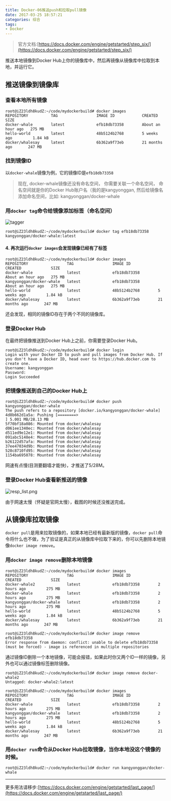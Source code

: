 ```yaml
---
title: Docker-06推送push和拉取pull镜像
date: 2017-03-25 18:57:21
categories: 综合
tags:
- Docker
---
```


> 官方文档:[https://docs.docker.com/engine/getstarted/step_six/](https://docs.docker.com/engine/getstarted/step_six/)

推送本地镜像到Docker Hub上你的镜像库中，然后再镜像从镜像库中拉取到本地，并运行它。

## 推送镜像到镜像库
### 查看本地所有镜像
```
root@iZ23ldh8kudZ:~/code/mydockerbuild# docker images 
REPOSITORY          TAG                 IMAGE ID            CREATED             SIZE
docker-whale        latest              efb18db73358        About an hour ago   275 MB
hello-world         latest              48b5124b2768        5 weeks ago         1.84 kB
docker/whalesay     latest              6b362a9f73eb        21 months ago       247 MB
```

<!-- more -->

### 找到镜像ID
以`docker-whale`镜像为例，它的镜像ID是`efb18db73358`

> 现在, docker-whale镜像还没有命名空间， 你需要关联一个命名空间， 命名空间就是你的Docker Hub账户名（我的是kangyonggan, 然后给镜像名添加命名空间，比如: kangyonggan/docker-whale

### 用`docker tag`命令给镜像添加标签（命名空间）
![tagger](/upload/article/20170223153853566.png)

```
root@iZ23ldh8kudZ:~/code/mydockerbuild# docker tag efb18db73358 kangyonggan/docker-whale:latest
```

#### 4. 再次运行`docker images`会发现镜像已经有了标签
```
root@iZ23ldh8kudZ:~/code/mydockerbuild# docker images 
REPOSITORY                 TAG                 IMAGE ID            CREATED             SIZE
docker-whale               latest              efb18db73358        About an hour ago   275 MB
kangyonggan/docker-whale   latest              efb18db73358        About an hour ago   275 MB
hello-world                latest              48b5124b2768        5 weeks ago         1.84 kB
docker/whalesay            latest              6b362a9f73eb        21 months ago       247 MB
```

还会发现，相同的镜像ID存在于两个不同的镜像库。

### 登录Docker Hub
在最终把镜像推送到Docker Hub上之前，你需要登录Docker Hub。

```
root@iZ23ldh8kudZ:~/code/mydockerbuild# docker login 
Login with your Docker ID to push and pull images from Docker Hub. If you don't have a Docker ID, head over to https://hub.docker.com to create one.
Username: kangyonggan
Password: 
Login Succeeded
```

### 把镜像推送到自己的Docker Hub上
```
root@iZ23ldh8kudZ:~/code/mydockerbuild# docker push kangyonggan/docker-whale
The push refers to a repository [docker.io/kangyonggan/docker-whale]
4d8b662d1a5a: Pushing [========>                                          ] 5.001 MB/28.13 MB
5f70bf18a086: Mounted from docker/whalesay 
d061ee1340ec: Mounted from docker/whalesay 
d511ed9e12e1: Mounted from docker/whalesay 
091abc5148e4: Mounted from docker/whalesay 
b26122d57afa: Mounted from docker/whalesay 
37ee47034d9b: Mounted from docker/whalesay 
528c8710fd95: Mounted from docker/whalesay 
1154ba695078: Mounted from docker/whalesay 
```

网速有点慢(目测要翻墙才能快)，才推送了5/28M。

### 登录Docker Hub查看新推送的镜像
![resp_list.png](/upload/article/20170223154255805.png)

由于网速太慢（怀疑是官网太慢），截图的时候还没推送完成。

## 从镜像库拉取镜像
`docker pull`是用来拉取镜像的，如果本地已经有最新版的镜像，`docker pull`命令将什么也不做，为了验证是真正的从镜像库中拉取下来的，你可以先删除本地镜像`docker image remove`。

### 用`docker image remove`删除本地镜像
```
root@iZ23ldh8kudZ:~/code/mydockerbuild# docker images 
REPOSITORY                 TAG                 IMAGE ID            CREATED             SIZE
docker-whale2              latest              efb18db73358        2 hours ago         275 MB
docker-whale               latest              efb18db73358        2 hours ago         275 MB
kangyonggan/docker-whale   latest              efb18db73358        2 hours ago         275 MB
hello-world                latest              48b5124b2768        5 weeks ago         1.84 kB
docker/whalesay            latest              6b362a9f73eb        21 months ago       247 MB

root@iZ23ldh8kudZ:~/code/mydockerbuild# docker image remove efb18db73358
Error response from daemon: conflict: unable to delete efb18db73358 (must be forced) - image is referenced in multiple repositories
```

通过镜像ID删除一个本地镜像，可能会报错，如果此时你又两个ID一样的镜像，另外也可以通过镜像标签删除镜像。

```
root@iZ23ldh8kudZ:~/code/mydockerbuild# docker image remove docker-whale2
Untagged: docker-whale2:latest

root@iZ23ldh8kudZ:~/code/mydockerbuild# docker images 
REPOSITORY                 TAG                 IMAGE ID            CREATED             SIZE
docker-whale               latest              efb18db73358        2 hours ago         275 MB
kangyonggan/docker-whale   latest              efb18db73358        2 hours ago         275 MB
hello-world                latest              48b5124b2768        5 weeks ago         1.84 kB
docker/whalesay            latest              6b362a9f73eb        21 months ago       247 MB
```

### 用`docker run`命令从Docker Hub拉取镜像，当你本地没这个镜像的时候。

```
root@iZ23ldh8kudZ:~/code/mydockerbuild# docker run kangyonggan/docker-whale
```

---

更多用法请移步:[https://docs.docker.com/engine/getstarted/last_page/](https://docs.docker.com/engine/getstarted/last_page/)

